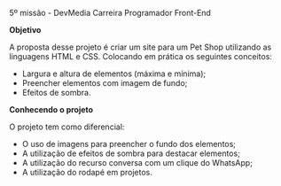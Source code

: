 5º missão - DevMedia Carreira Programador Front-End

**Objetivo**

A proposta desse projeto é criar um site para um Pet Shop utilizando as linguagens HTML e CSS. Colocando em prática os seguintes conceitos:

- Largura e altura de elementos (máxima e mínima);
- Preencher elementos com imagem de fundo;
- Efeitos de sombra.

**Conhecendo o projeto**

O projeto tem como diferencial:

- O uso de imagens para preencher o fundo dos elementos;
- A utilização de efeitos de sombra para destacar elementos;
- A utilização do recurso conversa com um clique do WhatsApp;
- A utilização do rodapé em projetos.
